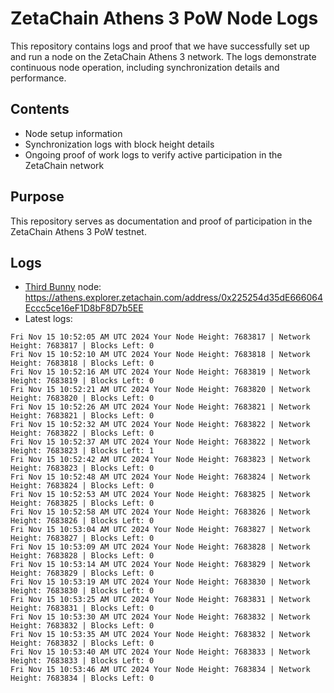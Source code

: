 # ZetaChain Athens 3 PoW Node Logs
This repository contains logs and proof that we have successfully set up and run a node on the ZetaChain Athens 3 network. The logs demonstrate continuous node operation, including synchronization details and performance.

## Contents
- Node setup information
- Synchronization logs with block height details
- Ongoing proof of work logs to verify active participation in the ZetaChain network

## Purpose
This repository serves as documentation and proof of participation in the ZetaChain Athens 3 PoW testnet.

## Logs

- [Third Bunny](https://thirdbunny.xyz/) node: https://athens.explorer.zetachain.com/address/0x225254d35dE666064Eccc5ce16eF1D8bF8D7b5EE
- Latest logs:
```
Fri Nov 15 10:52:05 AM UTC 2024 Your Node Height: 7683817 | Network Height: 7683817 | Blocks Left: 0
Fri Nov 15 10:52:10 AM UTC 2024 Your Node Height: 7683818 | Network Height: 7683818 | Blocks Left: 0
Fri Nov 15 10:52:16 AM UTC 2024 Your Node Height: 7683819 | Network Height: 7683819 | Blocks Left: 0
Fri Nov 15 10:52:21 AM UTC 2024 Your Node Height: 7683820 | Network Height: 7683820 | Blocks Left: 0
Fri Nov 15 10:52:26 AM UTC 2024 Your Node Height: 7683821 | Network Height: 7683821 | Blocks Left: 0
Fri Nov 15 10:52:32 AM UTC 2024 Your Node Height: 7683822 | Network Height: 7683822 | Blocks Left: 0
Fri Nov 15 10:52:37 AM UTC 2024 Your Node Height: 7683822 | Network Height: 7683823 | Blocks Left: 1
Fri Nov 15 10:52:42 AM UTC 2024 Your Node Height: 7683823 | Network Height: 7683823 | Blocks Left: 0
Fri Nov 15 10:52:48 AM UTC 2024 Your Node Height: 7683824 | Network Height: 7683824 | Blocks Left: 0
Fri Nov 15 10:52:53 AM UTC 2024 Your Node Height: 7683825 | Network Height: 7683825 | Blocks Left: 0
Fri Nov 15 10:52:58 AM UTC 2024 Your Node Height: 7683826 | Network Height: 7683826 | Blocks Left: 0
Fri Nov 15 10:53:04 AM UTC 2024 Your Node Height: 7683827 | Network Height: 7683827 | Blocks Left: 0
Fri Nov 15 10:53:09 AM UTC 2024 Your Node Height: 7683828 | Network Height: 7683828 | Blocks Left: 0
Fri Nov 15 10:53:14 AM UTC 2024 Your Node Height: 7683829 | Network Height: 7683829 | Blocks Left: 0
Fri Nov 15 10:53:19 AM UTC 2024 Your Node Height: 7683830 | Network Height: 7683830 | Blocks Left: 0
Fri Nov 15 10:53:25 AM UTC 2024 Your Node Height: 7683831 | Network Height: 7683831 | Blocks Left: 0
Fri Nov 15 10:53:30 AM UTC 2024 Your Node Height: 7683832 | Network Height: 7683832 | Blocks Left: 0
Fri Nov 15 10:53:35 AM UTC 2024 Your Node Height: 7683832 | Network Height: 7683832 | Blocks Left: 0
Fri Nov 15 10:53:40 AM UTC 2024 Your Node Height: 7683833 | Network Height: 7683833 | Blocks Left: 0
Fri Nov 15 10:53:46 AM UTC 2024 Your Node Height: 7683834 | Network Height: 7683834 | Blocks Left: 0
```
